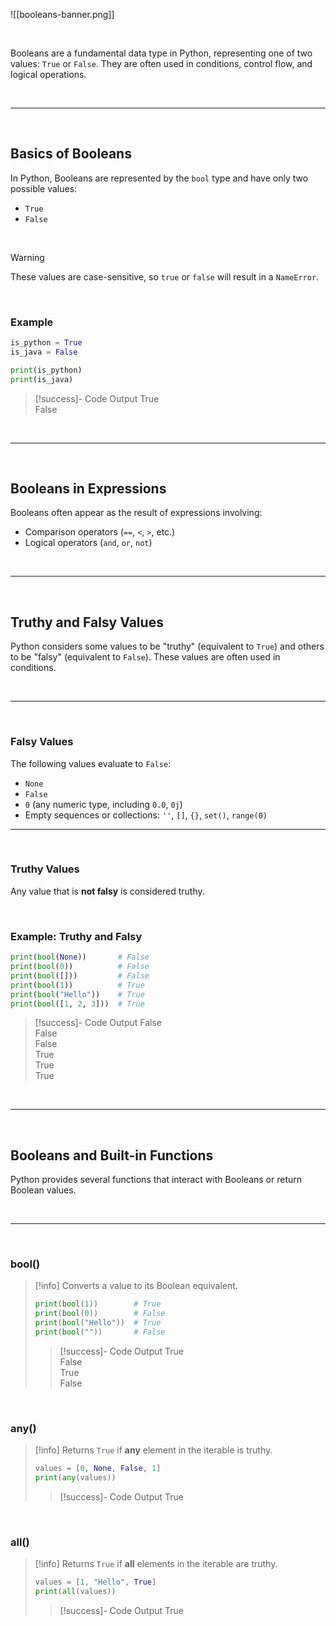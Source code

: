 ![[booleans-banner.png]]

<br>

Booleans are a fundamental data type in Python, representing one of two values: `True` or `False`. They are often used in conditions, control flow, and logical operations.

<br>

---

<br>

## Basics of Booleans

In Python, Booleans are represented by the `bool` type and have only two possible values:

- `True`
- `False`

<br>

> [!warning]
> These values are case-sensitive, so `true` or `false` will result in a `NameError`.

<br>

### Example

```python
is_python = True
is_java = False

print(is_python)
print(is_java)
```

> [!success]- Code Output
> True  
> False

<br>

---

<br>

## Booleans in Expressions

Booleans often appear as the result of expressions involving:

- Comparison operators (`==`, `<`, `>`, etc.)
- Logical operators (`and`, `or`, `not`)

<br>

---

<br>

## Truthy and Falsy Values

Python considers some values to be "truthy" (equivalent to `True`) and others to be "falsy" (equivalent to `False`). These values are often used in conditions.

<br>

---

<br>

### Falsy Values

The following values evaluate to `False`:
- `None`
- `False`
- `0` (any numeric type, including `0.0`, `0j`)
- Empty sequences or collections: `''`, `[]`, `{}`, `set()`, `range(0)`

---

<br>

### Truthy Values

Any value that is **not falsy** is considered truthy.

<br>

### Example: Truthy and Falsy

```python
print(bool(None))       # False
print(bool(0))          # False
print(bool([]))         # False
print(bool(1))          # True
print(bool("Hello"))    # True
print(bool([1, 2, 3]))  # True
```

> [!success]- Code Output
> False  
> False  
> False  
> True  
> True  
> True

<br>

---

<br>

## Booleans and Built-in Functions

Python provides several functions that interact with Booleans or return Boolean values.

<br>

---

<br>

### bool()

> [!info]
> Converts a value to its Boolean equivalent.
>
> ```python
> print(bool(1))        # True
> print(bool(0))        # False
> print(bool("Hello"))  # True
> print(bool(""))       # False
> ```
>
> > [!success]- Code Output
> True  
> False  
> True  
> False

<br>

### any()

> [!info]
> Returns `True` if **any** element in the iterable is truthy.
>
> ```python
> values = [0, None, False, 1]
> print(any(values))
> ```
>
> > [!success]- Code Output
> True

<br>

### all()

> [!info]
> Returns `True` if **all** elements in the iterable are truthy.
>
> ```python
> values = [1, "Hello", True]
> print(all(values))
> ```
>
> > [!success]- Code Output
> True